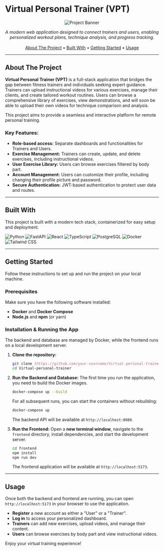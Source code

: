 # Virtual Personal Trainer (VPT)

<p align="center">
  <img src="https://placehold.co/800x200/1a202c/718096?text=Virtual+Personal+Trainer" alt="Project Banner">
</p>

<p align="center">
  <i>A modern web application designed to connect trainers and users, enabling personalized workout plans, technique analysis, and progress tracking.</i>
  <br>
  <br>
  <a href="#about-the-project">About The Project</a> •
  <a href="#built-with">Built With</a> •
  <a href="#getting-started">Getting Started</a> •
  <a href="#usage">Usage</a>
</p>

---

## About The Project

**Virtual Personal Trainer (VPT)** is a full-stack application that bridges the gap between fitness trainers and individuals seeking expert guidance. Trainers can upload instructional videos for various exercises, manage their clients, and create tailored workout routines. Users can browse a comprehensive library of exercises, view demonstrations, and will soon be able to upload their own videos for technique comparison and analysis.

This project aims to provide a seamless and interactive platform for remote personal training.

### Key Features:

* **Role-based access:** Separate dashboards and functionalities for Trainers and Users.
* **Exercise Management:** Trainers can create, update, and delete exercises, including instructional videos.
* **User Exercise Library:** Users can browse exercises filtered by body part.
* **Account Management:** Users can customize their profile, including changing their profile picture and password.
* **Secure Authentication:** JWT-based authentication to protect user data and routes.

---

## Built With

This project is built with a modern tech stack, containerized for easy setup and deployment.

<p align="left">
  <img src="https://img.shields.io/badge/Python-3776AB?style=for-the-badge&logo=python&logoColor=white" alt="Python">
  <img src="https://img.shields.io/badge/FastAPI-005571?style=for-the-badge&logo=fastapi" alt="FastAPI">
  <img src="https://img.shields.io/badge/React-20232A?style=for-the-badge&logo=react&logoColor=61DAFB" alt="React">
  <img src="https://img.shields.io/badge/TypeScript-007ACC?style=for-the-badge&logo=typescript&logoColor=white" alt="TypeScript">
  <img src="https://img.shields.io/badge/PostgreSQL-316192?style=for-the-badge&logo=postgresql&logoColor=white" alt="PostgreSQL">
  <img src="https://img.shields.io/badge/Docker-2496ED?style=for-the-badge&logo=docker&logoColor=white" alt="Docker">
  <img src="https://img.shields.io/badge/Tailwind_CSS-38B2AC?style=for-the-badge&logo=tailwind-css&logoColor=white" alt="Tailwind CSS">
</p>

---

## Getting Started

Follow these instructions to set up and run the project on your local machine.

### Prerequisites

Make sure you have the following software installed:
* **Docker** and **Docker Compose**
* **Node.js** and **npm** (or yarn)

### Installation & Running the App

The backend and database are managed by Docker, while the frontend runs on a local development server.

1.  **Clone the repository:**
    ```sh
    git clone [https://github.com/your-username/Virtual-personal-trainer.git](https://github.com/your-username/Virtual-personal-trainer.git)
    cd Virtual-personal-trainer
    ```

2.  **Run the Backend and Database:**
    The first time you run the application, you need to build the Docker images.
    ```sh
    docker-compose up --build
    ```
    For all subsequent runs, you can start the containers without rebuilding:
    ```sh
    docker-compose up
    ```
    The backend API will be available at `http://localhost:8080`.

3.  **Run the Frontend:**
    Open a **new terminal window**, navigate to the `frontend` directory, install dependencies, and start the development server.
    ```sh
    cd frontend
    npm install
    npm run dev
    ```
    The frontend application will be available at `http://localhost:5173`.

---

## Usage

Once both the backend and frontend are running, you can open `http://localhost:5173` in your browser to use the application.

* **Register** a new account as either a "User" or a "Trainer".
* **Log in** to access your personalized dashboard.
* **Trainers** can add new exercises, upload videos, and manage their content.
* **Users** can browse exercises by body part and view instructional videos.

Enjoy your virtual training experience!
